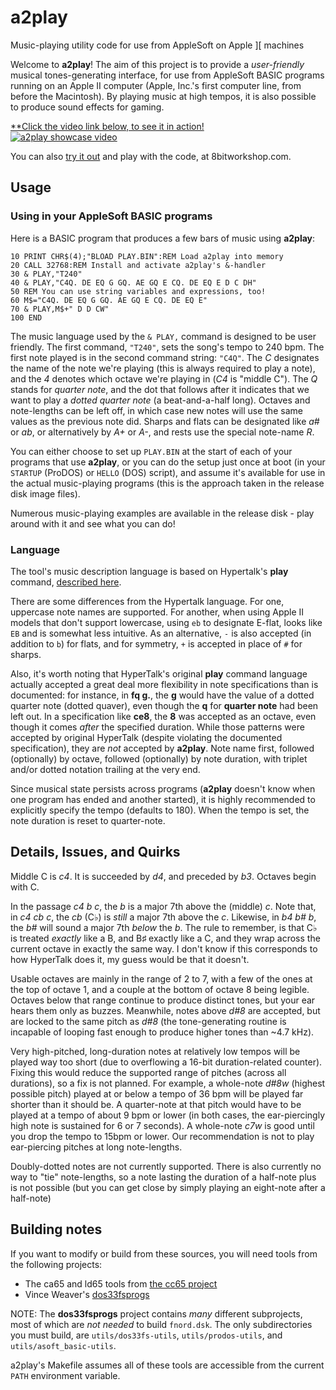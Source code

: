 # a2play
Music-playing utility code for use from AppleSoft on Apple ][ machines

Welcome to **a2play**! The aim of this project is to provide a *user-friendly* musical tones-generating interface, for use from AppleSoft BASIC programs running on an Apple II computer (Apple, Inc.'s first computer line, from before the Macintosh). By playing music at high tempos, it is also possible to produce sound effects for gaming.

[**Click the video link below, to see it in action!<br />
![a2play showcase video](https://img.youtube.com/vi/zDNLja04yko/0.jpg)](https://www.youtube.com/watch?v=zDNLja04yko)

You can also [try it out](https://8bitworkshop.com/redir.html?repo=micahcowan%2Fa2play&platform=apple2&file=play-start.s) and play with the code, at 8bitworkshop.com.

## Usage

### Using in your AppleSoft BASIC programs

Here is a BASIC program that produces a few bars of music using **a2play**:

```
10 PRINT CHR$(4);"BLOAD PLAY.BIN":REM Load a2play into memory
20 CALL 32768:REM Install and activate a2play's &-handler
30 & PLAY,"T240"
40 & PLAY,"C4Q. DE EQ G GQ. AE GQ E CQ. DE EQ E D C DH"
50 REM You can use string variables and expressions, too!
60 M$="C4Q. DE EQ G GQ. AE GQ E CQ. DE EQ E"
70 & PLAY,M$+" D D CW"
100 END
```

The music language used by the `& PLAY,` command is designed to be user friendly. The first command, `"T240"`, sets the song's tempo
to 240 bpm. The first note played is in the second command string: `"C4Q"`. The *C* designates the name of the note we're playing (this is always required to play a note), and the *4* denotes which octave we're playing in (*C4* is "middle C"). The *Q* stands for *quarter note*, and the dot that follows after it indicates that we want to play a *dotted quarter note* (a beat-and-a-half long). Octaves and note-lengths can be left off, in which case new notes will use the same values as the previous note did. Sharps and flats can be designated like *a#* or *ab*, or alternatively by *A+* or *A-*, and rests use the special note-name *R*.

You can either choose to set up `PLAY.BIN` at the start of each of your programs that use **a2play**, or you can do the setup just once at boot (in your `STARTUP` (ProDOS) or `HELLO` (DOS) script), and assume it's available for use in the actual music-playing programs (this is the approach taken in the release disk image files).

Numerous music-playing examples are available in the release disk - play around with it and see what you can do!

### Language

The tool's music description language is based on Hypertalk's **play** command, [described here](https://www.hypercard.center/HyperTalkReference/play).

There are some differences from the Hypertalk language. For one, uppercase note names are supported. For another, when using Apple II models that don't support lowercase, using `eb` to designate E-flat, looks like `EB` and is somewhat less intuitive. As an alternative, `-` is also accepted (in addition to `b`) for flats, and for symmetry, `+` is accepted in place of `#` for sharps.

Also, it's worth noting that HyperTalk's original **play** command language actually accepted a great deal more flexibility in note specifications than is documented: for instance, in **fq g.**, the **g** would have the value of a dotted quarter note (dotted quaver), even though the **q** for **quarter note** had been left out. In a specification like **ce8**, the **8** was accepted as an octave, even though it comes *after* the specified duration. While those patterns were accepted by original HyperTalk (despite violating the documented specification), they are *not* accepted by **a2play**. Note name first, followed (optionally) by octave, followed (optionally) by note duration, with triplet and/or dotted notation trailing at the very end.

Since musical state persists across programs (**a2play** doesn't know when one program has ended and another started), it is highly recommended to explicitly specify the tempo (defaults to 180). When the tempo is set, the note duration is reset to quarter-note.

## Details, Issues, and Quirks

Middle C is *c4*. It is succeeded by *d4*, and preceded by *b3*. Octaves begin with C.

In the passage *c4 b c*, the *b* is a major 7th above the (middle) *c*. Note that, in *c4 cb c*, the *cb* (C&flat;) is *still* a major 7th above the *c*. Likewise, in *b4 b# b*, the *b#* will sound a major 7th *below* the *b*. The rule to remember, is that C&flat; is treated *exactly* like a B, and B&sharp; exactly like a C, and they wrap across the current octave in exactly the same way. I don't know if this corresponds to how HyperTalk does it, my guess would be that it doesn't.

Usable octaves are mainly in the range of 2 to 7, with a few of the ones at the top of octave 1, and a couple at the bottom of octave 8 being legible. Octaves below that range continue to produce distinct tones, but your ear hears them only as buzzes. Meanwhile, notes above *d#8* are accepted, but are locked to the same pitch as *d#8* (the tone-generating routine is incapable of looping fast enough to produce higher tones than ~4.7 kHz).

Very high-pitched, long-duration notes at relatively low tempos will be played way too short (due to overflowing a 16-bit duration-related counter). Fixing this would reduce the supported range of pitches (across all durations), so a fix is not planned. For example, a whole-note *d#8w* (highest possible pitch) played at or below a tempo of 36 bpm will be played far shorter than it should be. A quarter-note at that pitch would have to be played at a tempo of about 9 bpm or lower (in both cases, the ear-piercingly high note is sustained for 6 or 7 seconds). A whole-note *c7w* is good until you drop the tempo to 15bpm or lower. Our recommendation is not to play ear-piercing pitches at long note-lengths.

Doubly-dotted notes are not currently supported. There is also currently no way to "tie" note-lengths, so a note lasting the duration of a half-note plus is not possible (but you can get close by simply playing an eight-note after a half-note)

## Building notes

If you want to modify or build from these sources, you will need tools from the following projects:

  * The ca65 and ld65 tools from [the cc65 project](https://github.com/cc65/cc65)
  * Vince Weaver's [dos33fsprogs](https://github.com/deater/dos33fsprogs)

NOTE: The **dos33fsprogs** project contains *many* different subprojects, most of which are *not needed* to build `fnord.dsk`. The only subdirectories you must build, are `utils/dos33fs-utils`, `utils/prodos-utils`, and `utils/asoft_basic-utils`.

a2play's Makefile assumes all of these tools are accessible from the current `PATH` environment variable.

